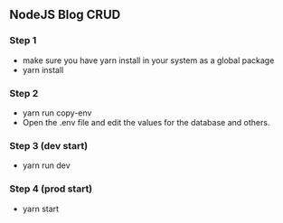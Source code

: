 ## NodeJS Blog CRUD



### Step 1
- make sure you have yarn install in your system as a global package
- yarn install

### Step 2
- yarn run copy-env
- Open the .env file and edit the values for the database and others.

### Step 3 (dev start)
- yarn run dev

### Step 4 (prod start)
- yarn start



